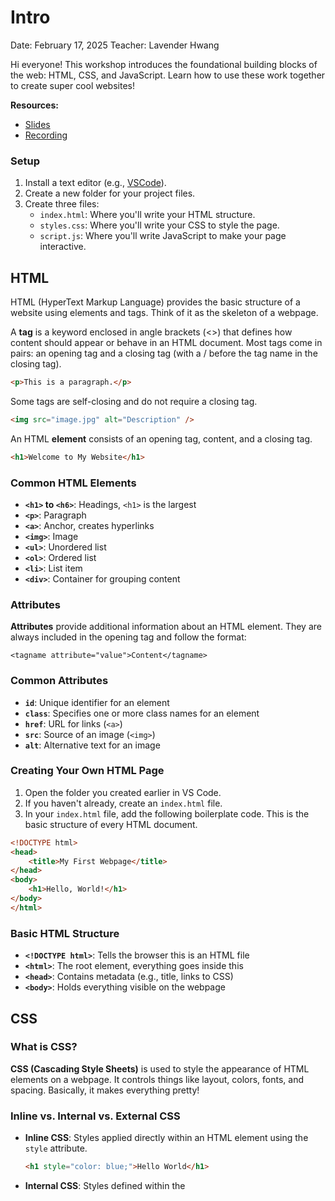 # Intro
Date: February 17, 2025 Teacher: Lavender Hwang

Hi everyone! This workshop introduces the foundational building blocks of the web: HTML, CSS, and JavaScript. Learn how to use these work together to create super cool websites!

**Resources:**
- [Slides](https://docs.google.com/presentation/d/183WJ3dzvoR-5tiJm2AtaWxPMg75GvIJQdzoCc45M-w0/edit?usp=sharing)
- [Recording](https://docs.google.com/presentation/d/183WJ3dzvoR-5tiJm2AtaWxPMg75GvIJQdzoCc45M-w0/edit?usp=sharing)

### Setup

1. Install a text editor (e.g., [VSCode](https://code.visualstudio.com/)).
2. Create a new folder for your project files.
3. Create three files:
   - `index.html`: Where you'll write your HTML structure.
   - `styles.css`: Where you'll write your CSS to style the page.
   - `script.js`: Where you'll write JavaScript to make your page interactive.

## HTML

HTML (HyperText Markup Language) provides the basic structure of a website using elements and tags. Think of it as the skeleton of a webpage.

A **tag** is a keyword enclosed in angle brackets (<>) that defines how content should appear or behave in an HTML document. Most tags come in pairs: an opening tag and a closing tag (with a / before the tag name in the closing tag).

```html
<p>This is a paragraph.</p>
```

Some tags are self-closing and do not require a closing tag.

```html
<img src="image.jpg" alt="Description" />
```

An HTML **element** consists of an opening tag, content, and a closing tag.

```html
<h1>Welcome to My Website</h1>
```

### Common HTML Elements

- **`<h1>` to `<h6>`**: Headings, `<h1>` is the largest
- **`<p>`**: Paragraph
- **`<a>`**: Anchor, creates hyperlinks
- **`<img>`**: Image
- **`<ul>`**: Unordered list
- **`<ol>`**: Ordered list
- **`<li>`**: List item
- **`<div>`**: Container for grouping content

### Attributes

**Attributes** provide additional information about an HTML element. They are always included in the opening tag and follow the format:

```
<tagname attribute="value">Content</tagname>
```

### Common Attributes

- **`id`**: Unique identifier for an element
- **`class`**: Specifies one or more class names for an element
- **`href`**: URL for links (`<a>`)
- **`src`**: Source of an image (`<img>`)
- **`alt`**: Alternative text for an image

### Creating Your Own HTML Page

1. Open the folder you created earlier in VS Code.
2. If you haven't already, create an `index.html` file.
3. In your `index.html` file, add the following boilerplate code. This is the basic structure of every HTML document.

```html
<!DOCTYPE html>
<head>
    <title>My First Webpage</title>
</head>
<body>
    <h1>Hello, World!</h1>
</body>
</html>
```

### Basic HTML Structure

- **`<!DOCTYPE html>`**: Tells the browser this is an HTML file
- **`<html>`**: The root element, everything goes inside this
- **`<head>`**: Contains metadata (e.g., title, links to CSS)
- **`<body>`**: Holds everything visible on the webpage

## CSS

### What is CSS?

**CSS (Cascading Style Sheets)** is used to style the appearance of HTML elements on a webpage. It controls things like layout, colors, fonts, and spacing. Basically, it makes everything pretty!

### Inline vs. Internal vs. External CSS

- **Inline CSS**: Styles applied directly within an HTML element using the `style` attribute.
  ```html
  <h1 style="color: blue;">Hello World</h1>
  ```
- **Internal CSS**: Styles defined within the <style> tag in the <head> section of the HTML document.

```html
<head>
  <style>
    h1 {
      color: red;
    }
  </style>
</head>
```

- **External CSS**: Styles defined in a separate .css file linked to the HTML document.

```html
<link rel="stylesheet" href="styles.css" />
```

### Selectors

Selectors are used to target HTML elements in CSS to apply styles. Common types of selectors include:

- **Element Selector**: Targets all instances of an HTML element.

```css
p {
  color: green;
}
```

- **Class Selector**: Targets elements with a specific class attribute. Use a period (.) before the class name.

```css
.myClass {
  font-size: 16px;
}
```

- **ID Selector**: Targets a specific element with an ID. Use a hash (#) before the ID name.

```css
#myID {
  font-weight: bold;
}
```

### Syntax

CSS syntax consists of **selectors** and **declarations**:

- A selector specifies which HTML element to style.
- A declaration contains one or more property-value pairs, wrapped in curly braces {}.

```css
selector {
  property: value;
}
```

Example:

```css
p {
  color: blue;
  font-size: 18px;
}
```

### Common Properties

- **`color`**: Defines the text color.
- **`background-color`**: Sets the background color of an element.
- **`font-size`**: Controls the size of the text.
- **`text-align`**: Aligns the text (e.g., `left`, `right`, `center`).
- **`border`**: Adds a border around an element.
- **`margin`**: Defines space outside an element.
- **`width`**: Sets the width of an element.
- **`height`**: Sets the height of an element.

### Linking CSS To HTML

To apply CSS to an HTML document, you can link an external .css file in the <head> section of your HTML using the <link> tag:

```html
<link rel="stylesheet" href="styles.css" />
```

## JavaScript

JavaScript is a versatile programming language that allows you to add interactivity and dynamic behavior to your web pages. It is commonly used for manipulating the DOM, handling events, and making web pages responsive.

### What is JavaScript?

JavaScript is a programming language that makes web pages interactive. It adds behaviors to websites like updating content, validating forms, and handling user input dynamically.

### Basic Programming Concepts

- **Variables** - Store data values for use throughout your program (`let`, `const`, `var`)
- **Arrays** - Hold multiple values in a single variable, accessible by index
- **Operators** - Perform operations on values, like arithmetic (`+`, `-`), comparison (`==`, `>`, `<`), and logical (`&&`, `||`)
- **If/Else Statements** - Allow conditional execution of code based on whether a condition is true or false
- **Loops** - Repeat a block of code multiple times (for, while, do-while)
- **Functions** - Reusable blocks of code that perform a task and can accept parameters

```javascript
function greet(name) {
  console.log("Hello, " + name);
}
greet("Joe");
```

- **Objects** - Store key-value pairs, representing real-world entities and their properties

```javascript
let person = { name: "Joe", age: 30, city: "New York" };
```

### The DOM

The **DOM** (Document Object Model) allows JavaScript to interact with the HTML elements on a webpage by letting you select, change, add, or delete elements and their content dynamically.

Example:

```javascript
const message = document.getElementById("message");
message.textContent = "I just changed my content!";
```

### Common DOM Methods

- **`getElementById()`**: Selects an element by its unique `id` attribute.
- **`getElementsByClassName()`**: Selects all elements with a specified class name.
- **`querySelector()`**: Selects the first element that matches a CSS selector.
- **`createElement()`**: Creates a new HTML element.
- **`appendChild()`**: Adds a new child element to a parent element.
- **`removeChild()`**: Removes a specified child element from its parent.
- **`classList.add()`**: Adds one or more classes to an element's class list.

### Event Handlers

**Event handlers** allow you to respond to user actions such as clicks, typing, or mouse movements.

Example:

```javascript
const button = document.getElementById("clickMeButton");
button.onclick = function () {
  alert("Button was clicked!");
};
```

### Linking JS to HTML

To apply JS to an HTML document, you can link an external .js file in the <head> section of your HTML using the <script> tag:

```javascript
<script src="script.js" defer></script>
```

# Closing Notes

This is just the tip of the iceberg when it comes to HTML, CSS, and JavaScript, but hopefully this gives you a solid starting point to dive into your project! The best way to learn and get better is through trial and error so, good luck, have fun, and happy hacking!

For more resources, check out;

- [W3Schools HTML Tutorial](https://www.w3schools.com/html/)
- [W3Schools CSS Tutorial](https://www.w3schools.com/css/)
- [W3Schools JavaScript Tutorial](https://www.w3schools.com/js/)
